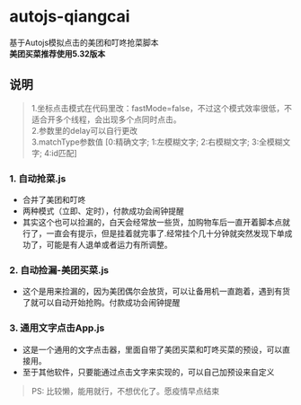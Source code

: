 # autojs-qiangcai  
基于Autojs模拟点击的美团和叮咚抢菜脚本  
**美团买菜推荐使用5.32版本**

## 说明

> 1.坐标点击模式在代码里改：fastMode=false，不过这个模式效率很低，不适合开多个线程，会出现多个点同时点击。  
> 2.参数里的delay可以自行更改  
> 3.matchType参数值 [0:精确文字; 1:左模糊文字; 2:右模糊文字; 3:全模糊文字; 4:id匹配]

### 1. 自动抢菜.js  
- 合并了美团和叮咚
- 两种模式（立即、定时），付款成功会闹钟提醒  
- 其实这个也可以捡漏的，白天会经常放一些货，加购物车后一直开着脚本点就行了，一直会有提示，但是挂着就完事了.经常挂个几十分钟就突然发现下单成功了，可能是有人退单或者运力有所调整。

### 2. 自动捡漏-美团买菜.js  
- 这个是用来捡漏的，因为美团偶尔会放货，可以让备用机一直跑着，遇到有货了就可以自动开始抢购。付款成功会闹钟提醒  

### 3. 通用文字点击App.js  
- 这是一个通用的文字点击器，里面自带了美团买菜和叮咚买菜的预设，可以直接用。  
- 至于其他软件，只要能通过点击文字来实现的，可以自己加预设来自定义  

> PS: 比较懒，能用就行，不想优化了。愿疫情早点结束

